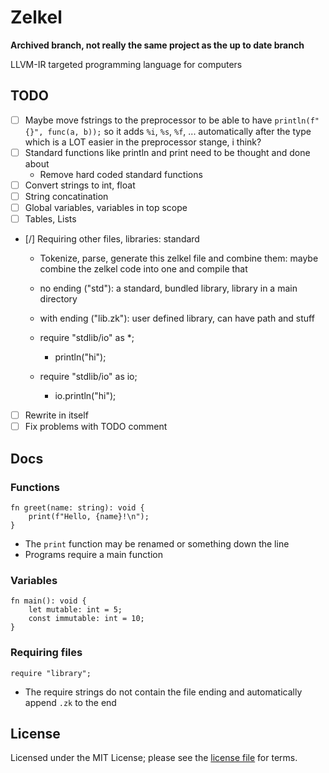 # Zelkel
**Archived branch, not really the same project as the up to date branch**

LLVM-IR targeted programming language for computers

## TODO
- [ ] Maybe move fstrings to the preprocessor to be able to have `println(f"{}", func(a, b));` so it adds
  `%i`, `%s`, `%f`, ... automatically after the type which is a LOT easier in the preprocessor stange, i think? 
- [ ] Standard functions like println and print need to be thought and done about
    - Remove hard coded standard functions
- [ ] Convert strings to int, float
- [ ] String concatination
- [ ] Global variables, variables in top scope
- [ ] Tables, Lists
- [/] Requiring other files, libraries: standard
    - Tokenize, parse, generate this zelkel file and combine them:
      maybe combine the zelkel code into one and compile that
    - no ending ("std"): a standard, bundled library, library in a main directory
    - with ending ("lib.zk"): user defined library, can have path and stuff
    
    - require "stdlib/io" as *;
      - println("hi");
    - require "stdlib/io" as io;
      - io.println("hi");
- [ ] Rewrite in itself
- [ ] Fix problems with TODO comment

## Docs
### Functions
```zelkel
fn greet(name: string): void {
    print(f"Hello, {name}!\n");
}
```
- The `print` function may be renamed or something down the line
- Programs require a main function

### Variables
```zelkel
fn main(): void {
    let mutable: int = 5;
    const immutable: int = 10;
}
```

### Requiring files
```zelkel
require "library";
```
- The require strings do not contain the file ending and automatically append `.zk` to the end

## License
Licensed under the MIT License; please see the [license file](LICENSE.md) for terms.
